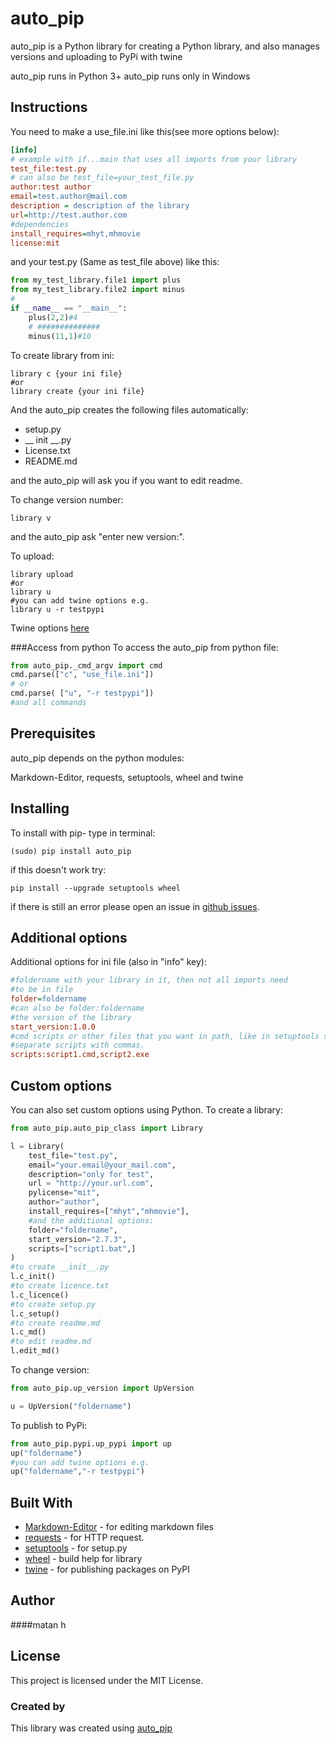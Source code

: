# auto_pip


auto_pip is a Python library for creating a Python library,
and also manages versions and uploading to PyPi with twine

auto_pip runs in Python 3+
auto_pip runs only in Windows
## Instructions
You need to make a
use_file.ini like this(see more options below):
```ini
[info]
# example with if...main that uses all imports from your library
test_file:test.py
# can also be test_file=your_test_file.py
author:test author
email=test.author@mail.com
description = description of the library
url=http://test.author.com
#dependencies
install_requires=mhyt,mhmovie
license:mit
```
and your test.py (Same as test_file above) like this:
```python
from my_test_library.file1 import plus
from my_test_library.file2 import minus
#
if __name__ == "__main__":
    plus(2,2)#4
    # ##############
    minus(11,1)#10
```
To create library from ini:
```
library c {your ini file}
#or
library create {your ini file}
```
And the auto_pip creates the following files automatically:

* setup.py
* __ init __.py
* License.txt 
* README.md

and the auto_pip will ask you if you want to edit readme.

To change version number:
```
library v
```
and the auto_pip ask "enter new version:".

To upload:
```
library upload
#or
library u
#you can add twine options e.g.
library u -r testpypi
```
Twine options [here](https://twine.readthedocs.io/en/latest/#twine-upload)

###Access from python
To access the auto_pip from python file:
```python
from auto_pip._cmd_argv import cmd
cmd.parse(["c", "use_file.ini"])
# or 
cmd.parse( ["u", "-r testpypi"])
#and all commands
```
## Prerequisites
auto_pip depends on the python modules:

Markdown-Editor,
requests,
setuptools,
wheel
and twine

## Installing
To install with pip-
type in terminal:
```
(sudo) pip install auto_pip
```
if this doesn't work try:
```
pip install --upgrade setuptools wheel
```
if there is still an error please open an issue in [github issues](https://github.com/matan-h/auto_pip/issues).

## Additional options
Additional options for ini file (also in "info" key): 
```ini
#foldername with your library in it, then not all imports need
#to be in file
folder=foldername 
#can also be folder:foldername
#the version of the library
start_version:1.0.0
#cmd scripts or other files that you want in path, like in setuptools scripts.
#separate scripts with commas.
scripts:script1.cmd,script2.exe
```

## Custom options
You can also set custom options using Python.
To create a library:
```python
from auto_pip.auto_pip_class import Library

l = Library(
    test_file="test.py",
    email="your.email@your_mail.com",
    description="only for test",
    url = "http://your.url.com",
    pylicense="mit",
    author="author",
    install_requires=["mhyt","mhmovie"],
    #and the additional options:
    folder="foldername",
    start_version="2.7.3",
    scripts=["script1.bat",]
)
#to create __init__.py
l.c_init()
#to create licence.txt
l.c_licence()
#to create setup.py
l.c_setup()
#to create readme.md
l.c_md()
#to edit readme.md
l.edit_md()
```
To change version:
```python
from auto_pip.up_version import UpVersion

u = UpVersion("foldername")
```
To publish to PyPi:
```python
from auto_pip.pypi.up_pypi import up
up("foldername")
#you can add twine options e.g.
up("foldername","-r testpypi")
```
## Built With
* [Markdown-Editor](https://github.com/ncornette/Python-Markdown-Editor.git) - for editing markdown files
* [requests](https://requests.readthedocs.io) - for HTTP request.
* [setuptools](https://github.com/pypa/setuptools) - for setup.py
* [wheel](https://github.com/pypa/wheel) - build help for library
* [twine](https://twine.readthedocs.io/) - for publishing packages on PyPI
## Author
####matan h
## License
This project is licensed under the MIT License.
### Created by
This library was created using [auto_pip](https://github.com/matan-h/auto_pip)

